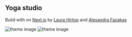 ## Yoga studio

Build with on [Next.js](https://nextjs.org/) by [Laura Hirtop](https://github.com/LauraHirtop) and [Alexandra Fazakas](https://github.com/FazakasAlexandra)

![theme image](https://afazakas.com/yoga/assets/yoga1.JPG)
![theme image](https://afazakas.com/yoga/assets/yoga2.JPG)
